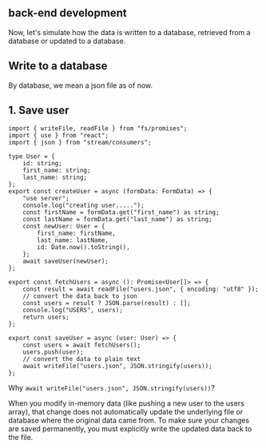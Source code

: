 ## back-end development

Now, let's simulate how the data is written to a database, retrieved from a database or updated to a database.

## Write to a database

By database, we mean a json file as of now.

## 1. Save user

```tsx
import { writeFile, readFile } from "fs/promises";
import { use } from "react";
import { json } from "stream/consumers";

type User = {
	id: string;
	first_name: string;
	last_name: string;
};
export const createUser = async (formData: FormData) => {
	"use server";
	console.log("creating user.....");
	const firstName = formData.get("first_name") as string;
	const lastName = formData.get("last_name") as string;
	const newUser: User = {
		first_name: firstName,
		last_name: lastName,
		id: Date.now().toString(),
	};
	await saveUser(newUser);
};

export const fetchUsers = async (): Promise<User[]> => {
	const result = await readFile("users.json", { encoding: "utf8" });
	// convert the data back to json
	const users = result ? JSON.parse(result) : [];
	console.log("USERS", users);
	return users;
};

export const saveUser = async (user: User) => {
	const users = await fetchUsers();
	users.push(user);
	// convert the data to plain text
	await writeFile("users.json", JSON.stringify(users));
};
```

Why `await writeFile("users.json", JSON.stringify(users))`?

When you modify in-memory data (like pushing a new user to the users array), that change does not automatically update the underlying file or database where the original data came from. To make sure your changes are saved permanently, you must explicitly write the updated data back to the file.
